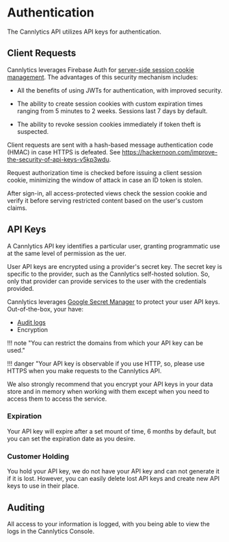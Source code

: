 # Authentication

The Cannlytics API utilizes API keys for authentication.

## Client Requests

Cannlytics leverages Firebase Auth for [server-side session cookie management](https://firebase.google.com/docs/auth/admin/manage-cookies). The advantages of this security mechanism includes:

- All the benefits of using JWTs for authentication, with improved security.

- The ability to create session cookies with custom expiration times ranging from 5 minutes to 2 weeks. Sessions last 7 days by default.

- The ability to revoke session cookies immediately if token theft is suspected.

Client requests are sent with a hash-based message authentication code (HMAC) in case HTTPS is defeated. See <https://hackernoon.com/improve-the-security-of-api-keys-v5kp3wdu>.

Request authorization time is checked before issuing a client session cookie, minimizing the window of attack in case an ID token is stolen.

After sign-in, all access-protected views check the session cookie and verify it before serving restricted content based on the user's custom claims.

## API Keys

A Cannlytics API key identifies a particular user, granting programmatic use at the same level of permission as the uer.

User API keys are encrypted using a provider's secret key. The secret key is specific to the provider, such as the Cannlytics self-hosted solution. So, only that provider can provide services to the user with the credentials provided.

Cannlytics leverages [Google Secret Manager](https://cloud.google.com/secret-manager) to protect your user API keys. Out-of-the-box, your have:

- [Audit logs](https://cloud.google.com/logging/docs/audit)
- Encryption

!!! note "You can restrict the domains from which your API key can be used."

!!! danger "Your API key is observable if you use HTTP, so, please use HTTPS when you make requests to the Cannlytics API.

We also strongly recommend that you encrypt your API keys in your data store and in memory when working with them except when you need to access them to access the service.

### Expiration

Your API key will expire after a set mount of time, 6 months by default, but you can set the expiration date as you desire.

### Customer Holding

You hold your API key, we do not have your API key and can not generate it if it is lost. However, you can easily delete lost API keys and create new API keys to use in their place.

## Auditing

All access to your information is logged, with you being able to view the logs in the Cannlytics Console.

